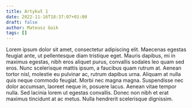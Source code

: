 ```yaml
---
title: Artykuł 1
date: 2022-11-16T18:37:07+01:00
draft: false
author: Mateusz Goik
tags: []
---
```


Lorem ipsum dolor sit amet, consectetur adipiscing elit. Maecenas egestas feugiat ante, ut pellentesque diam tristique eget. Mauris dapibus, mi in maximus egestas, nibh eros aliquet purus, convallis sodales leo quam sed eros. Nunc scelerisque mattis ipsum, a faucibus quam rutrum at. Aenean tortor nisl, molestie eu pulvinar ac, rutrum dapibus urna. Aliquam at nulla quis neque commodo feugiat. Morbi nec magna magna. Suspendisse nec dolor accumsan, laoreet neque in, posuere lacus. Aenean vitae tempor nulla. Sed lacinia lorem ut egestas convallis. Donec non nibh et erat maximus tincidunt at ac metus. Nulla hendrerit scelerisque dignissim.
